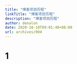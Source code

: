 ```yaml
---
title: "博客项目历程"
linkTitle: "博客项目历程"
description: "博客项目历程"
author: denalon
date: 2020-10-10T09:01:40+08:00
url: archives/004
---
```


# 1

